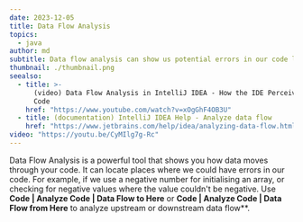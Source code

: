 ```yaml
---
date: 2023-12-05
title: Data Flow Analysis
topics:
  - java
author: md
subtitle: Data flow analysis can show us potential errors in our code logic.
thumbnail: ./thumbnail.png
seealso:
  - title: >-
      (video) Data Flow Analysis in IntelliJ IDEA - How the IDE Perceives Your
      Code
    href: "https://www.youtube.com/watch?v=xOgGhF4OB3U"
  - title: (documentation) IntelliJ IDEA Help - Analyze data flow
    href: "https://www.jetbrains.com/help/idea/analyzing-data-flow.html"
video: "https://youtu.be/CyMIlg7g-Rc"
---
```


Data Flow Analysis is a powerful tool that shows you how data moves through your code. It can locate places where we could have errors in our code. For example, if we use a negative number for initialising an array, or checking for negative values where the value couldn't be negative.
Use **Code | Analyze Code | Data Flow to Here** or **Code | Analyze Code | Data Flow from Here** to analyze upstream or downstream data flow\*\*.
